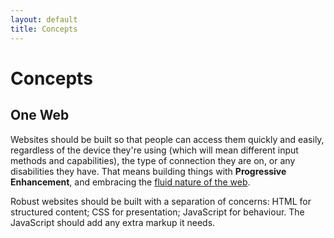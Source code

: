 ```yaml
---
layout: default
title: Concepts
---
```


# Concepts

## One Web

<!--codex ignore easily-->
Websites should be built so that people can access them quickly and easily, regardless of the device they're using (which will mean different input methods and capabilities), the type of connection they are on, or any disabilities they have. That means building things with **Progressive Enhancement**, and embracing the [fluid nature of the web](http://alistapart.com/article/dao).

Robust websites should be built with a separation of concerns: HTML for structured content; CSS for presentation; JavaScript for behaviour. The JavaScript should add any extra markup it needs.
